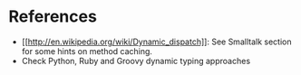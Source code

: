 References
==========

- [[http://en.wikipedia.org/wiki/Dynamic_dispatch]]: See Smalltalk section for some hints on method caching.
- Check Python, Ruby and Groovy dynamic typing approaches